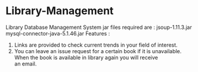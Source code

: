# Library-Management
Library Database Management System
jar files required are :
  jsoup-1.11.3.jar
  mysql-connector-java-5.1.46.jar
Features : 
  1. Links are provided to check current trends in your field of interest.
  2. You can leave an issue request for a certain book if it is unavailable. When the book is available in library again you will receive  
     an email.
